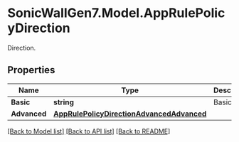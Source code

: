 # SonicWallGen7.Model.AppRulePolicyDirection
Direction.

## Properties

Name | Type | Description | Notes
------------ | ------------- | ------------- | -------------
**Basic** | **string** | Basic. | [optional] 
**Advanced** | [**AppRulePolicyDirectionAdvancedAdvanced**](AppRulePolicyDirectionAdvancedAdvanced.md) |  | [optional] 

[[Back to Model list]](../README.md#documentation-for-models) [[Back to API list]](../README.md#documentation-for-api-endpoints) [[Back to README]](../README.md)

